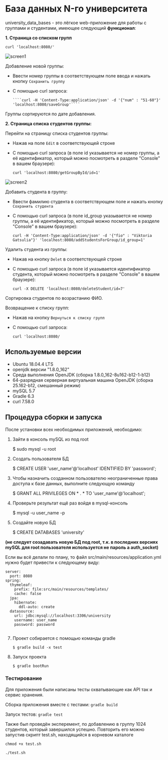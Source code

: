 # База данных N-го университета

university_data_bases - это лёгкое web-приложение для работы с группами и студентами, имеющее следующий **функционал**:

**1. Страница со списком групп**           

````curl 'localhost:8080/'````                    
  
  ![screen1](screen/screen1.jpg "Домашняя страница (таблица имеющихся групп)")

Добавление новой группы:
  * Ввести номер группы в соответствующем поле ввода и нажать кнопку ````Сохранить группу````              
  * С помощью curl запроса:        
  
        ````curl -H 'Content-Type:application/json' -d '{"num" : "51-60"}' 'localhost:8080/saveGroup'````        
        
Группы сортируются по дате добавления.

**2. Страница списка студентов группы:**

Перейти на страницу списка студентов группы:                    
  * Нажав на поле ````Edit```` в соответствующей строке                
  * С помощью curl запроса (в поле id указывается не номер группы, а её идентификатор, который можно посмотреть в разделе "Console" в вашем браузере):     
  
    ````curl 'localhost:8080/getGroupById/id=1'````               
    
![screen2](screen/screen2.jpg "Страница списка групп студентов")

Добавить студента в группу:                    
  * Ввести фамилию студента в соответствующем поле и нажать кнопку ````Сохранить студента````                
  * С помощью curl запроса (в поле id_group указывается не номер группы, а её идентификатор, который можно посмотреть в разделе "Console" в вашем браузере):     
  
    ````curl -H 'Content-Type:application/json' -d '{"fio" : "Viktoria Gatsulia"}' 'localhost:8080/addStudentsForGroup/id_group=1'````                
 
 Удалить студента из группы:                    
  * Нажав на кнопку ````Delet```` в соответствующей строке                
  * С помощью curl запроса (в поле id указывается идентификатор студента, который можно посмотреть в разделе "Console" в вашем браузере):     
  
    ````curl -X DELETE 'localhost:8080/deleteStudent/id=7'````        
    
Сортировка студентов по возрастанию ФИО.

Возвращение к списку групп:
  * Нажав на кнопку ````Вернуться к списку групп```` 
  * С помощью curl запроса:     
  
    ````curl 'localhost:8080/````     
    
## Используемые версии

* Ubuntu 18.04.4 LTS
* openjdk версии "1.8.0_162"
* Среда выполнения OpenJDK (сборка 1.8.0_162-8u162-b12-1-b12)
* 64-разрядная серверная виртуальная машина OpenJDK (сборка 25.162-b12, смешанный режим)
* mySQL 5.7
* Gradle 6.3
* curl 7.58.0 

## Процедура сборки и запуска

После установки всех необходимых приложений, необходимо:
1. Зайти в консоль mySQL из под root

    $ sudo mysql -u root
2. Создать пользователя БД

    $ CREATE USER 'user_name'@'localhost' IDENTIFIED BY 'password';
3. Чтобы назначить созданном пользователю неограниченные права доступа к базе данных, выполните следующую команду

    $ GRANT ALL PRIVILEGES ON * . * TO 'user_name'@'localhost';
4. Проверьте результат ещё раз войдя в mysql-консоль

    $ mysql -u user_name -p
5. Создайте новую БД

    $ CREATE DATABASES 'university'
    
**(не следует созадавать новую БД под root, т.к. в последних версиях mySQL для root пользователя используется не пароль а auth_socket)**  

Если вы всё делали по плану, то файл src/main/resources/application.yml нужно будет привести к следующему виду:

````
server:
  port: 8080
spring:
  thymeleaf:
    prefix: file:src/main/resources/templates/
    cache: false
  jpa:
    hibernate:
      ddl-auto: create
  datasource:
    url: jdbc:mysql://localhost:3306/university
    username: user_name
    password: password
    
````

7. Проект собирается с помощью команды gradle

    ````$ gradle build -x test````
8. Запуск проекта

    ````$ gradle bootRun````
    
 ### Тестирование

Для приложения были написаны тесты охватывающие как API так и сервис хранения.         

Сборка приложения вместе с тестами:
````gradle build````

Запуск тестов:
````gradle test````

Также был проведён эксперемент, по добавлению в группу 1024 студентов, который завершился успешно. Повторить его можно запустив скрипт test.sh, находящийся в корневом каталоге       

````chmod +x test.sh````

````./test.sh````
